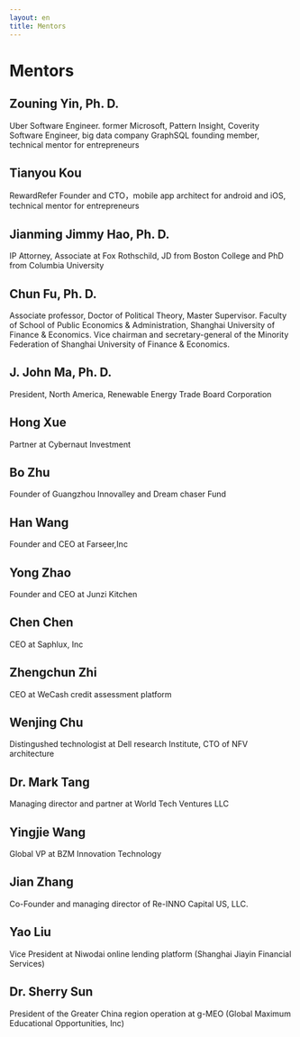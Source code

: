 ```yaml
---
layout: en
title: Mentors
---
```

# Mentors

## Zouning Yin, Ph. D.
Uber Software Engineer. former Microsoft, Pattern Insight, Coverity Software Engineer, big data company GraphSQL founding member, technical mentor for entrepreneurs

## Tianyou Kou
RewardRefer Founder and CTO，mobile app architect for android and iOS, technical mentor for entrepreneurs

## Jianming Jimmy Hao, Ph. D.
IP Attorney, Associate at Fox Rothschild, JD from Boston College and PhD from Columbia University

## Chun Fu, Ph. D.
Associate professor, Doctor of Political Theory, Master Supervisor. Faculty of School of Public Economics & Administration, Shanghai University of Finance & Economics. Vice chairman and secretary-general of the Minority Federation of  Shanghai University of Finance & Economics.

## J. John Ma, Ph. D.
President, North America, Renewable Energy Trade Board Corporation

## Hong Xue
Partner at Cybernaut Investment 

## Bo Zhu
Founder of Guangzhou Innovalley and Dream chaser Fund

## Han Wang
Founder and CEO at Farseer,Inc

## Yong Zhao
Founder and CEO at Junzi Kitchen

## Chen Chen
CEO at Saphlux, Inc

## Zhengchun Zhi
CEO at WeCash credit assessment platform

## Wenjing Chu
Distingushed technologist at Dell research Institute, CTO of NFV architecture

## Dr. Mark Tang
Managing director and partner at World Tech Ventures LLC

## Yingjie Wang
Global VP at BZM Innovation Technology

## Jian Zhang
Co-Founder and managing director of Re-INNO Capital US, LLC.

## Yao Liu
Vice President at Niwodai online lending platform (Shanghai Jiayin Financial Services)

## Dr. Sherry Sun
President of the Greater China region operation at g-MEO (Global Maximum Educational Opportunities, Inc)
